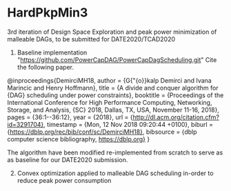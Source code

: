 # HardPkpMin3
3rd iteration of 
Design Space Exploration and peak power minimization of malleable DAGs,
to be submitted for DATE2020/TCAD2020

1. Baseline implementation "https://github.com/PowerCapDAG/PowerCapDagScheduling.git" 
Cite the following paper.

@inproceedings{DemirciMH18,
  author    = {G{\"{o}}kalp Demirci and
               Ivana Marincic and
               Henry Hoffmann},
  title     = {A divide and conquer algorithm for {DAG} scheduling under power constraints},
  booktitle = {Proceedings of the International Conference for High Performance Computing,
               Networking, Storage, and Analysis, {SC} 2018, Dallas, TX, USA, November
               11-16, 2018},
  pages     = {36:1--36:12},
  year      = {2018},
  url       = {http://dl.acm.org/citation.cfm?id=3291704},
  timestamp = {Mon, 12 Nov 2018 09:20:44 +0100},
  biburl    = {https://dblp.org/rec/bib/conf/sc/DemirciMH18},
  bibsource = {dblp computer science bibliography, https://dblp.org}
}

The algorithm have been modified re-implemented from scratch to serve as
as baseline for our DATE2020 submission.

2. Convex optimization applied to malleable DAG scheduling in-order to reduce
peak power consumption
